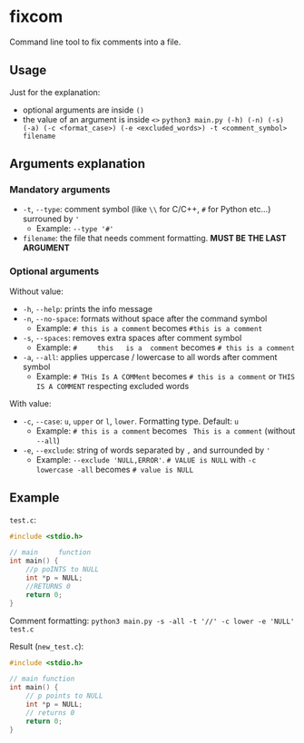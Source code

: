 # fixcom
Command line tool to fix comments into a file.

## Usage
Just for the explanation:
- optional arguments are inside `()`
- the value of an argument is inside `<>`
`python3 main.py (-h) (-n) (-s) (-a) (-c <format_case>) (-e <excluded_words>) -t <comment_symbol> filename`

## Arguments explanation
### Mandatory arguments
- `-t`, `--type`: comment symbol (like `\\` for C/C++, `#` for Python etc...) surrouned by `'`
  - Example: `--type '#'`
- `filename`: the file that needs comment formatting. **MUST BE THE LAST ARGUMENT**

### Optional arguments
Without value:
- `-h`, `--help`: prints the info message
- `-n`, `--no-space`: formats without space after the command symbol
  - Example: `# this is a comment` becomes `#this is a comment`
- `-s`, `--spaces`: removes extra spaces after comment symbol
  - Example: `#     this   is a  comment` becomes `# this is a comment`
- `-a`, `--all`: applies uppercase / lowercase to all words after comment symbol
  - Example: `# THis Is A COMMent` becomes `# this is a comment` or `THIS IS A COMMENT` respecting excluded words
  
With value:
- `-c`, `--case`: `u`, `upper` or `l`, `lower`. Formatting type. Default: `u`
  - Example: `# this is a comment` becomes ` This is a comment` (without `--all`)
- `-e`, `--exclude`: string of words separated by `,` and surrounded by `'`
  - Example: `--exclude 'NULL,ERROR'`. `# VALUE is NULL` with `-c lowercase -all` becomes `# value is NULL`
  
## Example
`test.c`:
```C
#include <stdio.h>

// main     function
int main() {
    //p poINTS to NULL
    int *p = NULL;
    //RETURNS 0
    return 0;
}
```

Comment formatting:
`python3 main.py -s -all -t '//' -c lower -e 'NULL' test.c`

Result (`new_test.c`):
```C
#include <stdio.h>

// main function
int main() {
    // p points to NULL
    int *p = NULL;
    // returns 0
    return 0;
}
```
